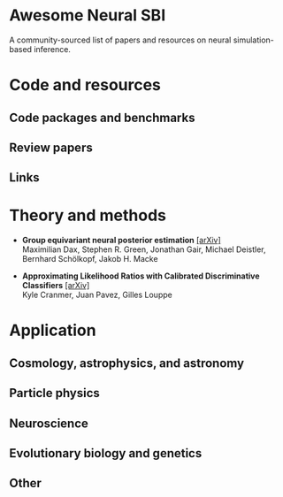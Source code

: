 # Awesome Neural SBI

A community-sourced list of papers and resources on neural simulation-based inference.

# Code and resources

## Code packages and benchmarks

## Review papers

## Links

# Theory and methods

- **Group equivariant neural posterior estimation** [[arXiv]](https://arxiv.org/abs/2111.13139)  
Maximilian Dax, Stephen R. Green, Jonathan Gair, Michael Deistler, Bernhard Schölkopf, Jakob H. Macke

- **Approximating Likelihood Ratios with Calibrated Discriminative Classifiers** [[arXiv]](https://arxiv.org/abs/1506.02169)  
Kyle Cranmer, Juan Pavez, Gilles Louppe

# Application

## Cosmology, astrophysics, and astronomy

## Particle physics

## Neuroscience

## Evolutionary biology and genetics

## Other